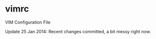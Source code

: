 vimrc
=====

VIM Configuration File

Update 25 Jan 2014: Recent changes committed, a bit messy right now.
